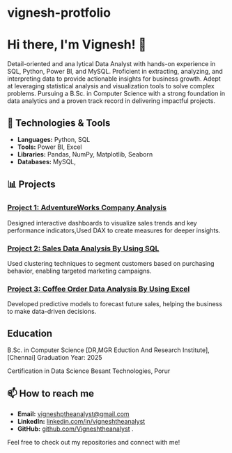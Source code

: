 # vignesh-protfolio
# Hi there, I'm Vignesh! 👋

Detail-oriented and ana
lytical Data Analyst with hands-on experience in SQL, Python, Power BI, and MySQL. Proficient in extracting, analyzing, and interpreting data to provide actionable insights for business growth. Adept at leveraging statistical analysis and visualization tools to solve complex problems. Pursuing a B.Sc. in Computer Science with a strong foundation in data analytics and a proven track record in delivering impactful projects.

## 🔧 Technologies & Tools

- **Languages:** Python, SQL
- **Tools:**  Power BI, Excel
- **Libraries:** Pandas, NumPy, Matplotlib, Seaborn
- **Databases:** MySQL,

## 📊 Projects

### [Project 1: AdventureWorks Company Analysis](https://github.com/Vigneshtheanalyst/power-bi-project.git)
Designed interactive dashboards to visualize sales trends and key performance indicators,Used DAX to create measures for deeper insights.

### [Project 2: Sales Data Analysis By Using SQL](https://github.com/Vigneshtheanalyst/SQL-project.git)
Used clustering techniques to segment customers based on purchasing behavior, enabling targeted marketing campaigns.

### [Project 3: Coffee Order Data Analysis By Using Excel  ](https://github.com/Vigneshtheanalyst/predictive-modeling)
Developed predictive models to forecast future sales, helping the business to make data-driven decisions.

##  Education

B.Sc. in Computer Science
[DR,MGR Eduction And Research Institute], [Chennai]
Graduation Year: 2025

Certification in Data Science
Besant Technologies, Porur
## 📫 How to reach me

- **Email:** [vigneshptheanalyst@gmail.com](mailto:vigneshptheanalyst@gmail.com)
- **LinkedIn:** [linkedin.com/in/vigneshtheanalyst](https://www.linkedin.com/in/vignesh-p-analyst)
- **GitHub:** [github.com/Vigneshtheanalyst](https://github.com/Vigneshtheanalyst)
.

Feel free to check out my repositories and connect with me!
